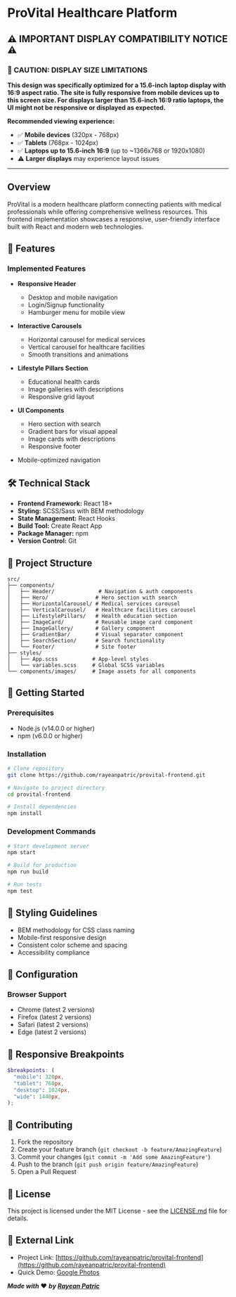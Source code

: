 # ProVital Healthcare Platform

## ⚠️ **IMPORTANT DISPLAY COMPATIBILITY NOTICE** ⚠️

### **🔴 CAUTION: DISPLAY SIZE LIMITATIONS**

**This design was specifically optimized for a 15.6-inch laptop display with 16:9 aspect ratio. The site is fully responsive from mobile devices up to this screen size. For displays larger than 15.6-inch 16:9 ratio laptops, the UI might not be responsive or displayed as expected.**

**Recommended viewing experience:**
- ✅ **Mobile devices** (320px - 768px)
- ✅ **Tablets** (768px - 1024px)  
- ✅ **Laptops up to 15.6-inch 16:9** (up to ~1366x768 or 1920x1080)
- ⚠️ **Larger displays** may experience layout issues

---

## Overview

ProVital is a modern healthcare platform connecting patients with medical professionals while offering comprehensive wellness resources. This frontend implementation showcases a responsive, user-friendly interface built with React and modern web technologies.

## 🚀 Features

### Implemented Features

- **Responsive Header**

  - Desktop and mobile navigation
  - Login/Signup functionality
  - Hamburger menu for mobile view

- **Interactive Carousels**

  - Horizontal carousel for medical services
  - Vertical carousel for healthcare facilities
  - Smooth transitions and animations

- **Lifestyle Pillars Section**

  - Educational health cards
  - Image galleries with descriptions
  - Responsive grid layout

- **UI Components**
  - Hero section with search
  - Gradient bars for visual appeal
  - Image cards with descriptions
  - Responsive footer
- Mobile-optimized navigation

## 🛠 Technical Stack

- **Frontend Framework:** React 18+
- **Styling:** SCSS/Sass with BEM methodology
- **State Management:** React Hooks
- **Build Tool:** Create React App
- **Package Manager:** npm
- **Version Control:** Git

## 📁 Project Structure

```
src/
├── components/
│   ├── Header/              # Navigation & auth components
│   ├── Hero/               # Hero section with search
│   ├── HorizontalCarousel/ # Medical services carousel
│   ├── VerticalCarousel/   # Healthcare facilities carousel
│   ├── LifestylePillars/   # Health education section
│   ├── ImageCard/          # Reusable image card component
│   ├── ImageGallery/       # Gallery component
│   ├── GradientBar/        # Visual separator component
│   ├── SearchSection/      # Search functionality
│   └── Footer/             # Site footer
├── styles/
│   ├── App.scss           # App-level styles
│   └── variables.scss     # Global SCSS variables
└── components/images/     # Image assets for all components
```

## 🚦 Getting Started

### Prerequisites

- Node.js (v14.0.0 or higher)
- npm (v6.0.0 or higher)

### Installation

```bash
# Clone repository
git clone https://github.com/rayeanpatric/provital-frontend.git

# Navigate to project directory
cd provital-frontend

# Install dependencies
npm install
```

### Development Commands

```bash
# Start development server
npm start

# Build for production
npm run build

# Run tests
npm test
```

## 🎨 Styling Guidelines

- BEM methodology for CSS class naming
- Mobile-first responsive design
- Consistent color scheme and spacing
- Accessibility compliance

## 🔧 Configuration

### Browser Support

- Chrome (latest 2 versions)
- Firefox (latest 2 versions)
- Safari (latest 2 versions)
- Edge (latest 2 versions)

## 📱 Responsive Breakpoints

```scss
$breakpoints: (
  "mobile": 320px,
  "tablet": 768px,
  "desktop": 1024px,
  "wide": 1440px,
);
```

## 🤝 Contributing

1. Fork the repository
2. Create your feature branch (`git checkout -b feature/AmazingFeature`)
3. Commit your changes (`git commit -m 'Add some AmazingFeature'`)
4. Push to the branch (`git push origin feature/AmazingFeature`)
5. Open a Pull Request

## 📝 License

This project is licensed under the MIT License - see the [LICENSE.md](LICENSE.md) file for details.

## 🔗 External Link

- Project Link: [https://github.com/rayeanpatric/provital-frontend](https://github.com/rayeanpatric/provital-frontend)
- Quick Demo: [Google Photos](https://photos.app.goo.gl/9kXi6WB9AoZ4JHJG6)

***Made with*** ❤️ ***by [Rayean Patric](https://github.com/rayeanpatric)***
